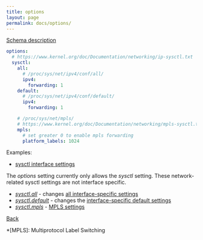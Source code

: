 ```yaml
---
title: options
layout: page
permalink: docs/options/
---
```


[Schema description](../../schema/#options)
 
```yaml
options:
  # https://www.kernel.org/doc/Documentation/networking/ip-sysctl.txt
  sysctl:
    all:
      # /proc/sys/net/ipv4/conf/all/
      ipv4:
        forwarding: 1
    default:
      # /proc/sys/net/ipv4/conf/default/
      ipv4:
        forwarding: 1

    # /proc/sys/net/mpls/
    # https://www.kernel.org/doc/Documentation/networking/mpls-sysctl.txt
    mpls:
      # set greater 0 to enable mpls forwarding
      platform_labels: 1024
```

Examples:
- [sysctl interface settings](../../examples/sysctl.html)

The *options* setting currently only allows the *sysctl* setting. These network-related sysctl settings are not interface specific.

- [*sysctl.all*](../../schema/#options_sysctl_all) - changes [all interface-specific settings](https://www.kernel.org/doc/Documentation/networking/ip-sysctl.txt)
- [*sysctl.default*](../../schema/#options_sysctl_default) - changes the [interface-specific default settings](https://www.kernel.org/doc/Documentation/networking/ip-sysctl.txt)
- [*sysctl.mpls*](../../schema/#options_sysctl_mpls) - [MPLS settings](https://www.kernel.org/doc/Documentation/networking/mpls-sysctl.txt)

[Back](..#configuration-file)

*[MPLS]: Multiprotocol Label Switching
